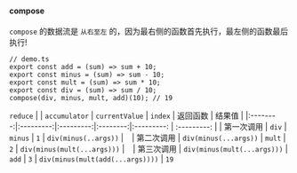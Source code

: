 #### compose
`compose` 的数据流是 `从右至左` 的，因为最右侧的函数首先执行，最左侧的函数最后执行! 

```
// demo.ts
export const add = (sum) => sum + 10;
export const minus = (sum) => sum - 10;
export const mult = (sum) => sum * 10;
export const div = (sum) => sum / 10;
compose(div, minus, mult, add)(10); // 19
```

`reduce`
|    | `accumulator`  | `currentValue` | `index` | 返回函数 | 结果值 |
|:--------:|:---------:|:---------:|:--------:|:---------: | :---------: |
|   第一次调用   |  `div` | `minus` |   `1`   |  `div(minus(..args))` |  ` `
|   第二次调用   |  `div(minus(...args))` | `mult` |   `2`   |  `div(minus(mult(...args)))` | ` `
|   第三次调用   |  `div(minus(mult(...args)))` | `add` |  `3` |  `div(minus(mult(add(...args))))`  | `19` 